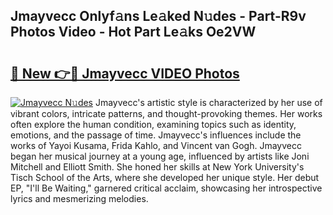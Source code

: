 ## Jmayvecc Onlyf𝚊ns Le𝚊ked N𝚞des - Part-R9v Photos Video - Hot Part Le𝚊ks Oe2VW

# <h2><a href="http://ac46235.deff.icu/?id=Jmayvecc">🔗 New 👉🔴 Jmayvecc VIDEO Photos</a></h2>

[![Jmayvecc N𝚞des](https://i.imgur.com/rIISA9y.gif)](http://ac46235.deff.icu/?id=Jmayvecc)
Jmayvecc's artistic style is characterized by her use of vibrant colors, intricate patterns, and thought-provoking themes. Her works often explore the human condition, examining topics such as identity, emotions, and the passage of time. Jmayvecc's influences include the works of Yayoi Kusama, Frida Kahlo, and Vincent van Gogh. Jmayvecc began her musical journey at a young age, influenced by artists like Joni Mitchell and Elliott Smith. She honed her skills at New York University's Tisch School of the Arts, where she developed her unique style. Her debut EP, "I'll Be Waiting," garnered critical acclaim, showcasing her introspective lyrics and mesmerizing melodies.

